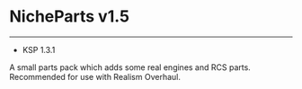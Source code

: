 # NicheParts v1.5
---
- KSP 1.3.1

A small parts pack which adds some real engines and RCS parts. Recommended for use with Realism Overhaul.
